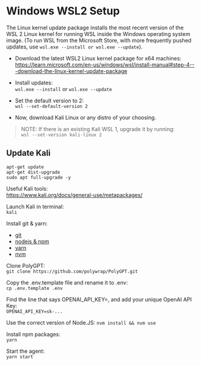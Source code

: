 # Windows WSL2 Setup

The Linux kernel update package installs the most recent version of the WSL 2 Linux kernel for running WSL inside the Windows operating system image. (To run WSL from the Microsoft Store, with more frequently pushed updates, use `wsl.exe --install or wsl.exe --update`).

* Download the latest WSL2 Linux kernel package for x64 machines:  
https://learn.microsoft.com/en-us/windows/wsl/install-manual#step-4---download-the-linux-kernel-update-package

* Install updates:  
`wsl.exe --install` or `wsl.exe --update`

* Set the default version to 2:  
`wsl --set-default-version 2`

* Now, download Kali Linux or any distro of your choosing.

> NOTE: If there is an existing Kali WSL 1, upgrade it by running:  
`wsl --set-version kali-linux 2`


## Update Kali
```
apt-get update
apt-get dist-upgrade
sudo apt full-upgrade -y
```

Useful Kali tools:  
https://www.kali.org/docs/general-use/metapackages/

Launch Kali in terminal:  
`kali`

Install git & yarn:  
* [git](https://git-scm.com/book/en/v2/Getting-Started-Installing-Git)
* [nodejs & npm](https://nodejs.org/en/download/package-manager#alpine-linux)
* [yarn](https://classic.yarnpkg.com/lang/en/docs/install/#debian-stable)
* [nvm](https://github.com/nvm-sh/nvm#installing-and-updating)

Clone PolyGPT:  
`git clone https://github.com/polywrap/PolyGPT.git`

Copy the .env.template file and rename it to .env:  
`cp .env.template .env`

Find the line that says OPENAI_API_KEY=, and add your unique OpenAI API Key:  
`OPENAI_API_KEY=sk-...`

Use the correct version of Node.JS:
`nvm install && nvm use`

Install npm packages:  
`yarn`

Start the agent:  
`yarn start`
